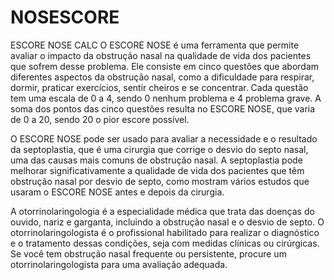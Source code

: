 # NOSESCORE
ESCORE NOSE CALC
O ESCORE NOSE é uma ferramenta que permite avaliar o impacto da obstrução nasal na qualidade de vida dos pacientes que sofrem desse problema. Ele consiste em cinco questões que abordam diferentes aspectos da obstrução nasal, como a dificuldade para respirar, dormir, praticar exercícios, sentir cheiros e se concentrar. Cada questão tem uma escala de 0 a 4, sendo 0 nenhum problema e 4 problema grave. A soma dos pontos das cinco questões resulta no ESCORE NOSE, que varia de 0 a 20, sendo 20 o pior escore possível.

O ESCORE NOSE pode ser usado para avaliar a necessidade e o resultado da septoplastia, que é uma cirurgia que corrige o desvio do septo nasal, uma das causas mais comuns de obstrução nasal. A septoplastia pode melhorar significativamente a qualidade de vida dos pacientes que têm obstrução nasal por desvio de septo, como mostram vários estudos que usaram o ESCORE NOSE antes e depois da cirurgia.

A otorrinolaringologia é a especialidade médica que trata das doenças do ouvido, nariz e garganta, incluindo a obstrução nasal e o desvio de septo. O otorrinolaringologista é o profissional habilitado para realizar o diagnóstico e o tratamento dessas condições, seja com medidas clínicas ou cirúrgicas. Se você tem obstrução nasal frequente ou persistente, procure um otorrinolaringologista para uma avaliação adequada.
